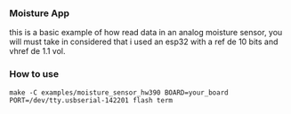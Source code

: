 ### Moisture App

this is a basic example of how read data in an analog moisture sensor, you will must take in considered that i used
an esp32 with a ref de 10 bits and vhref de 1.1 vol.
### How to use

`make -C examples/moisture_sensor_hw390 BOARD=your_board PORT=/dev/tty.usbserial-142201 flash term`
